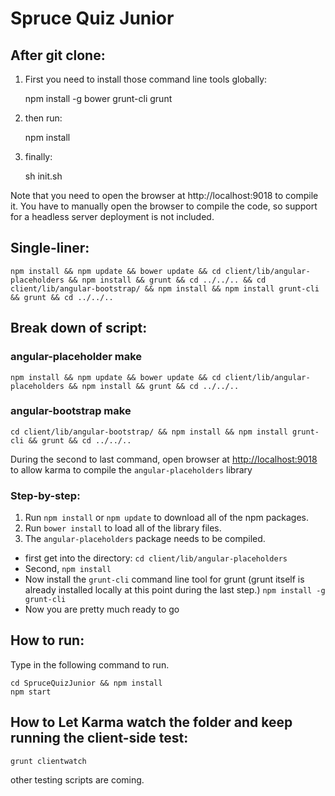 Spruce Quiz Junior
=================

## After git clone:
1. First you need to install those command line tools globally:

    npm install -g bower grunt-cli grunt

2. then run:

    npm install

3. finally:

    sh init.sh

Note that you need to open the browser at http://localhost:9018 to compile it.
You have to manually open the browser to compile the code, so support for a headless server deployment is not included.

## Single-liner:

    npm install && npm update && bower update && cd client/lib/angular-placeholders && npm install && grunt && cd ../../.. && cd client/lib/angular-bootstrap/ && npm install && npm install grunt-cli && grunt && cd ../../..


## Break down of script:
### angular-placeholder make

    npm install && npm update && bower update && cd client/lib/angular-placeholders && npm install && grunt && cd ../../..

### angular-bootstrap make

    cd client/lib/angular-bootstrap/ && npm install && npm install grunt-cli && grunt && cd ../../..

During the second to last command, open browser at [http://localhost:9018](http://localhost:9018)
to allow karma to compile the `angular-placeholders` library

### Step-by-step:
1. Run `npm install` or `npm update` to download all of the npm packages.
2. Run `bower install` to load all of the library files.
3. The `angular-placeholders` package needs to be compiled.
  * first get into the directory:
          ```cd client/lib/angular-placeholders```
  * Second, `npm install`
  * Now install the `grunt-cli` command line tool for grunt (grunt itself is already installed locally at this point during the last step.)
          ```npm install -g grunt-cli```
  * Now you are pretty much ready to go

## How to run:

Type in the following command to run. 

    cd SpruceQuizJunior && npm install
    npm start

## How to Let Karma watch the folder and keep running the client-side test:

    grunt clientwatch

other testing scripts are coming.
